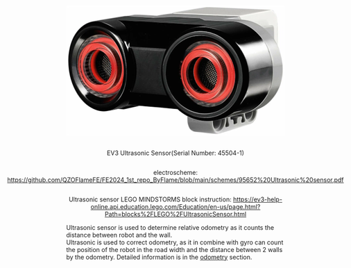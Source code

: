 <div align = center style="display: flex; flex-direction: column; align-items: center; justify-content: center;">

![Ultrasonic Sensor](https://github.com/QZOFlameFE/FE2024_1st_repo_ByFlame/blob/main/Instructions/Power_and_Sense_Management/EV3_Ultrasonic_Sensor.png)
<p>EV3 Ultrasonic Sensor(Serial Number: 45504-1)</p>
<p>electroscheme: <a href="https://github.com/QZOFlameFE/FE2024_1st_repo_ByFlame/blob/main/schemes/95652%20Ultrasonic%20sensor.pdf">https://github.com/QZOFlameFE/FE2024_1st_repo_ByFlame/blob/main/schemes/95652%20Ultrasonic%20sensor.pdf</a> </p> 
<p>Ultrasonic sensor LEGO MINDSTORMS block instruction: <a href="https://ev3-help-online.api.education.lego.com/Education/en-us/page.html?Path=blocks%2FLEGO%2FUltrasonicSensor.html">https://ev3-help-online.api.education.lego.com/Education/en-us/page.html?Path=blocks%2FLEGO%2FUltrasonicSensor.html</a> </p>
</div>
Ultrasonic sensor is used to determine relative odometry as it counts the distance between robot and the wall.
</br>
Ultrasonic is used to correct odometry, as it in combine with gyro can count the position of the robot in the road width and the distance between 2 walls by the odometry. Detailed information is in the <a href="https://github.com/QZOFlameFE/FE2024_1st_repo_ByFlame/blob/main/Instructions/Power_and_Sense_Management/odometry.md">odometry</a> section.

